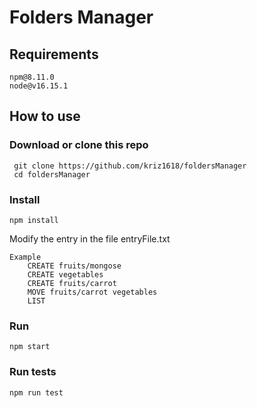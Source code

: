 # **Folders Manager**

## Requirements
  ```
  npm@8.11.0
  node@v16.15.1
  ```

## How to use

### Download or clone this repo

```
 git clone https://github.com/kriz1618/foldersManager
 cd foldersManager
```

### Install

```
npm install
```

Modify the entry in the file entryFile.txt

```
Example
    CREATE fruits/mongose
    CREATE vegetables
    CREATE fruits/carrot
    MOVE fruits/carrot vegetables
    LIST
```

### Run

```
npm start
```

### Run tests

```
npm run test
```
